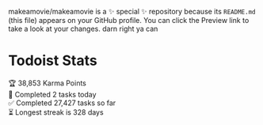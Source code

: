 makeamovie/makeamovie is a ✨ special ✨ repository because its `README.md` (this file) appears on your GitHub profile.
You can click the Preview link to take a look at your changes. darn right ya can

# Todoist Stats

<!-- TODO-IST:START -->
🏆  38,853 Karma Points           
🌸  Completed 2 tasks today           
✅  Completed 27,427 tasks so far           
⏳  Longest streak is 328 days
<!-- TODO-IST:END -->